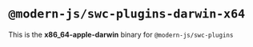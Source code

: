 # `@modern-js/swc-plugins-darwin-x64`

This is the **x86_64-apple-darwin** binary for `@modern-js/swc-plugins`

